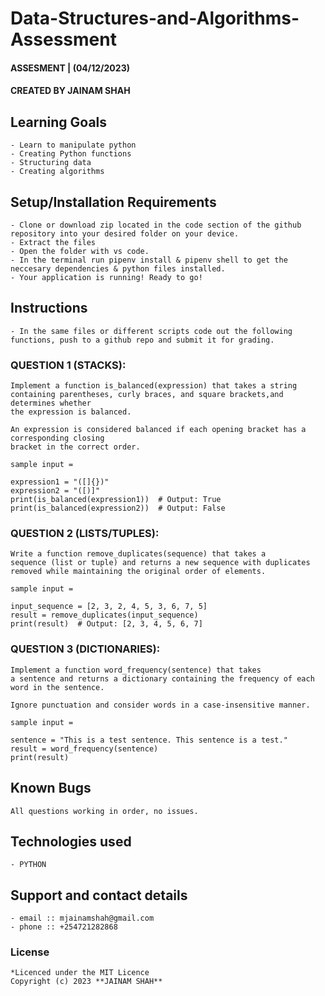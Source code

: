 # Data-Structures-and-Algorithms-Assessment

#### ASSESMENT | (04/12/2023)

#### **CREATED BY JAINAM SHAH**

## Learning Goals
    - Learn to manipulate python
    - Creating Python functions
    - Structuring data
    - Creating algorithms

## Setup/Installation Requirements
    - Clone or download zip located in the code section of the github repository into your desired folder on your device. 
    - Extract the files
    - Open the folder with vs code.
    - In the terminal run pipenv install & pipenv shell to get the neccesary dependencies & python files installed.
    - Your application is running! Ready to go!

## Instructions
    - In the same files or different scripts code out the following functions, push to a github repo and submit it for grading. 

### QUESTION 1 (STACKS):
    Implement a function is_balanced(expression) that takes a string 
    containing parentheses, curly braces, and square brackets,and determines whether 
    the expression is balanced. 

    An expression is considered balanced if each opening bracket has a corresponding closing 
    bracket in the correct order.

    sample input = 

    expression1 = "([]{})"
    expression2 = "([)]"
    print(is_balanced(expression1))  # Output: True
    print(is_balanced(expression2))  # Output: False 

### QUESTION 2 (LISTS/TUPLES): 
    Write a function remove_duplicates(sequence) that takes a 
    sequence (list or tuple) and returns a new sequence with duplicates 
    removed while maintaining the original order of elements. 

    sample input = 

    input_sequence = [2, 3, 2, 4, 5, 3, 6, 7, 5]
    result = remove_duplicates(input_sequence)
    print(result)  # Output: [2, 3, 4, 5, 6, 7]

 ### QUESTION 3 (DICTIONARIES): 
    Implement a function word_frequency(sentence) that takes 
    a sentence and returns a dictionary containing the frequency of each 
    word in the sentence. 

    Ignore punctuation and consider words in a case-insensitive manner. 

    sample input = 

    sentence = "This is a test sentence. This sentence is a test."
    result = word_frequency(sentence)
    print(result)
 


    
## Known Bugs
    All questions working in order, no issues.

## Technologies used
    - PYTHON
    
## Support and contact details
    - email :: mjainamshah@gmail.com
    - phone :: +254721282868

### License
    *Licenced under the MIT Licence
    Copyright (c) 2023 **JAINAM SHAH**
